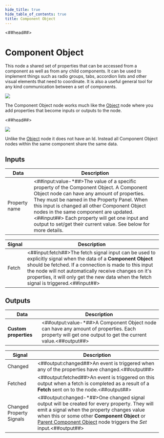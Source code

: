 ```yaml
---
hide_title: true
hide_table_of_contents: true
title: Component Object
---
```


<##head##>

# Component Object

This node a shared set of properties that can be accessed from a component as well as from any child components. It can be used to implement things such as radio groups, tabs, accordion lists and other visual elements that need to coordinate. It is also a useful general tool for any kind communication between a set of components.

<div className="ndl-image-with-background l">

![](/nodes/component-utilities/component-object/component-object.png)

</div>

The <span className="ndl-node">Component Object</span> node works much like the <span className="ndl-node">[Object](/nodes/data/object/object-node.md)</span> node where you add properties that become inputs or outputs to the node.

<##head##>

<div className="ndl-image-with-background">

![](/nodes/component-utilities/component-object/component-object-props.png)

</div>

Unlike the <span className="ndl-node">[Object](/nodes/data/object/object-node.md)</span> node it does not have an <span className="ndl-data">Id</span>. Instead all <span className="ndl-node">Component Object</span> nodes within the same component share the same data.

## Inputs

| Data                                            | Description                                                                                                                                                                                                                                                                                                                                                                                          |
| ----------------------------------------------- | ---------------------------------------------------------------------------------------------------------------------------------------------------------------------------------------------------------------------------------------------------------------------------------------------------------------------------------------------------------------------------------------------------- |
| <span className="ndl-data">Property name</span> | <##input:value-\*##>The value of a specific property of the Component Object. A Component Object node can have any amount of properties. They must be named in the Property Panel. When this input is changed all other Component Object nodes in the same component are updated.<##input##> Each property will get one input and output to set/get their current value. See below for more details. |

| Signal                                    | Description                                                                                                                                                                                                                                                                                                                |
| ----------------------------------------- | -------------------------------------------------------------------------------------------------------------------------------------------------------------------------------------------------------------------------------------------------------------------------------------------------------------------------- |
| <span className="ndl-signal">Fetch</span> | <##input:fetch##>The fetch signal input can be used to explicitly signal when the data of a **Component Object** should be fetched. If a connection is made to this input the node will not automatically receive changes on it's properties, it will only get the new data when the fetch signal is triggered.<##input##> |

## Outputs

| Data                  | Description                                                                                                                                             |
| --------------------- | ------------------------------------------------------------------------------------------------------------------------------------------------------- |
| **Custom properties** | <##output:value-\*##>A Component Object node can have any amount of properties. Each property will get one output to get the current value.<##output##> |

| Signal                                                       | Description                                                                                                                                                                                                                                                                                                           |
| ------------------------------------------------------------ | --------------------------------------------------------------------------------------------------------------------------------------------------------------------------------------------------------------------------------------------------------------------------------------------------------------------- |
| <span className="ndl-signal">Changed</span>                  | <##output:changed##>An event is triggered when any of the properties have changed.<##output##>                                                                                                                                                                                                                        |
| <span className="ndl-signal">Fetched</span>                  | <##output:fetched##>An event is triggered on this output when a fetch is completed as a result of a **Fetch** sent on to the node.<##output##>                                                                                                                                                                        |
| <span className="ndl-signal">Changed Property Signals</span> | <##output:changed-\*##>One changed signal output will be created for every property. They will emit a signal when the property changes value when this or some other **Component Object** or [Parent Component Object](/nodes/component-utilities/parent-component-object) node triggers the _Set_ input.<##output##> |
